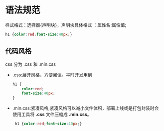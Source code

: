 # 语法规范

样式格式：选择器{声明块}，声明块具体格式 ：属性名:属性值;

```css
h1 {color:red;font-size:40px;}
```

## 代码风格

css 分为 .css 和 .min.css

* .css:展开风格，方便阅读。平时开发用到

    ```css
    h1 {
        color:red;
        font-size:40px;
    }
    ```

* .min.css:紧凑风格,紧凑风格可以减小文件体积，部署上线或是打包封装时会使用工具将 **.css** 文件压缩成 **.min.css**。

    ```css
     h1 {color:red;font-size:40px;}
    ```
